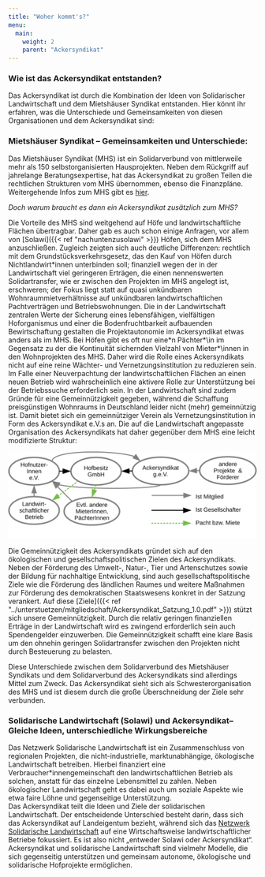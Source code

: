 ```yaml
---
title: "Woher kommt's?"
menu:
  main:
    weight: 2
    parent: "Ackersyndikat"
---
```


### Wie ist das Ackersyndikat entstanden?

Das Ackersyndikat ist durch die Kombination der Ideen von Solidarischer Landwirtschaft und dem Mietshäuser Syndikat entstanden. Hier könnt ihr erfahren, was die Unterschiede und Gemeinsamkeiten von diesen Organisationen und dem Ackersyndikat sind:

### Mietshäuser Syndikat – Gemeinsamkeiten und Unterschiede:
Das Mietshäuser Syndikat (MHS) ist ein Solidarverbund von mittlerweile mehr als 150 selbstorganisierten Hausprojekten. Neben dem Rückgriff auf jahrelange Beratungsexpertise, hat das Ackersyndikat zu großen Teilen die rechtlichen Strukturen vom MHS übernommen, ebenso die Finanzpläne. Weitergehende Infos zum MHS gibt es [hier](www.syndikat.org). 

*Doch warum braucht es dann ein Ackersyndikat zusätzlich zum MHS?*

Die Vorteile  des MHS sind weitgehend auf Höfe und landwirtschaftliche Flächen übertragbar. Daher gab es auch schon einige Anfragen, vor allem von [Solawi]({{< ref "nachuntenzusolawi" >}}) Höfen, sich dem MHS anzuschließen. Zugleich zeigten sich auch deutliche Differenzen: rechtlich mit dem Grundstücksverkehrsgesetz, das den Kauf von Höfen durch Nichtlandwirt\*innen unterbinden soll; finanziell wegen der in der Landwirtschaft viel geringeren Erträgen, die einen nennenswerten Solidartransfer, wie er zwischen den Projekten im MHS angelegt ist, erschweren; der Fokus liegt statt auf quasi unkündbaren Wohnraummietverhältnisse auf unkündbaren landwirtschaftlichen Pachtverträgen und Betriebswohnungen. 
Die in der Landwirtschaft zentralen Werte der Sicherung eines lebensfähigen, vielfältigen Hoforganismus und einer die Bodenfruchtbarkeit aufbauenden Bewirtschaftung gestalten die Projektautonomie im Ackersyndikat etwas anders als im MHS. Bei Höfen gibt es oft nur eine\*n Pächter*\in im Gegensatz zu der die Kontinuität sichernden Vielzahl von Mieter*\innen in den Wohnprojekten des MHS. Daher wird die Rolle eines Ackersyndikats nicht auf eine reine Wächter- und Vernetzungsinstitution zu reduzieren sein. Im Falle einer Neuverpachtung der landwirtschaftlichen Flächen an einen neuen Betrieb wird wahrscheinlich eine aktivere Rolle zur Unterstützung bei der Betriebssuche erforderlich sein. In der Landwirtschaft sind zudem Gründe für eine Gemeinnützigkeit gegeben, während die Schaffung preisgünstigen Wohnraums in Deutschland leider nicht (mehr) gemeinnützig ist. Damit bietet sich ein gemeinnütziger Verein als Vernetzungsinstitution in Form des Ackersyndikat e.V.s an. Die auf die Landwirtschaft angepasste Organisation des Ackersyndikats hat daher gegenüber dem MHS eine leicht modifizierte Struktur:

<img src="strukturgrafik.svg" class="svg">

Die Gemeinnützigkeit des Ackersyndikats gründet sich auf den ökologischen und gesellschaftspolitischen Zielen des Ackersyndikats. Neben der Förderung des Umwelt-, Natur-, Tier und Artenschutzes sowie der Bildung für nachhaltige Entwicklung, sind auch gesellschaftspolitische Ziele wie die Förderung des ländlichen Raumes und weitere Maßnahmen zur Förderung des demokratischen Staatswesens konkret in der Satzung verankert. Auf diese [Ziele]({{< ref "../unterstuetzen/mitgliedschaft/Ackersyndikat_Satzung_1.0.pdf" >}}) stützt sich unsere Gemeinnützigkeit. Durch die relativ geringen finanziellen Erträge in der Landwirtschaft wird es zwingend erforderlich sein auch Spendengelder einzuwerben. Die Gemeinnützigkeit schafft eine klare Basis um  den ohnehin geringen Solidartransfer zwischen den Projekten nicht durch Besteuerung zu belasten.

Diese Unterschiede zwischen dem Solidarverbund des Mietshäuser Syndikats und dem Solidarverbund des Ackersyndikats sind allerdings Mittel zum Zweck. Das Ackersyndikat sieht sich als Schwesterorganisation des MHS und ist diesem durch die große Überschneidung der Ziele sehr verbunden.

### Solidarische Landwirtschaft (Solawi) und Ackersyndikat– Gleiche Ideen, unterschiedliche Wirkungsbereiche

Das Netzwerk Solidarische Landwirtschaft ist ein Zusammenschluss von regionalen Projekten, die nicht-industrielle, marktunabhängige, ökologische Landwirtschaft betreiben. Hierbei finanziert eine Verbraucher\*innengemeinschaft den landwirtschaftlichen Betrieb als solchen, anstatt für das einzelne Lebensmittel zu zahlen. Neben ökologischer Landwirtschaft geht es dabei auch um soziale Aspekte wie etwa faire Löhne und gegenseitige Unterstützung.  
Das Ackersyndikat teilt die Ideen und Ziele der solidarischen Landwirtschaft. Der entscheidende Unterschied besteht darin, dass sich das Ackersyndikat auf Landeigentum bezieht, während sich das [Netzwerk Solidarische Landwirtschaft](https://www.solidarische-landwirtschaft.org/startseite) auf eine Wirtschaftsweise landwirtschaftlicher Betriebe fokussiert. Es ist also nicht „entweder Solawi oder Ackersyndikat“. Ackersyndikat und solidarische Landwirtschaft sind vielmehr Modelle, die sich gegenseitig unterstützen und gemeinsam autonome, ökologische und solidarische Hofprojekte ermöglichen.
